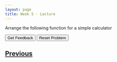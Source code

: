 ```yaml
---
layout: page
title: Week 5 - Lecture
---
```


Arrange the following function for a simple calculator

<div id="sortableTrash" class="sortable-code"></div> 
<div id="sortable" class="sortable-code"></div> 
<div style="clear:both;"></div> 
<p> 
    <input id="feedbackLink" value="Get Feedback" type="button" /> 
    <input id="newInstanceLink" value="Reset Problem" type="button" /> 
</p> 
<script type="text/javascript"> 
(function(){
  var initial = "def simple_calculator(a, b):\n" +
    "    operation = input(&quot;What do you want to do? (choose between sum, minus, multiplication and division) \n&quot;)\n" +
    "    if operation == &quot;sum&quot;:\n" +
    "        return a + b\n" +
    "    elif operation == &quot;minus&quot;:\n" +
    "        return a - b\n" +
    "    elif operation == &quot;multiplication&quot;:\n" +
    "        return a * b\n" +
    "    elif operation == &quot;division&quot;:\n" +
    "        return a / b\n" +
    "    else:\n" +
    "        return print(&quot;The operation you selected is not implemented yet&quot;)";
  var parsonsPuzzle = new ParsonsWidget({
    "sortableId": "sortable",
    "max_wrong_lines": 10,
    "grader": ParsonsWidget._graders.LineBasedGrader,
    "exec_limit": 2500,
    "can_indent": true,
    "x_indent": 50,
    "lang:": "en",
    "show_feedback": true,
    "trashId": "sortableTrash"
  });
  parsonsPuzzle.init(initial);
  parsonsPuzzle.shuffleLines();
  $("#newInstanceLink").click(function(event){ 
      event.preventDefault(); 
      parsonsPuzzle.shuffleLines(); 
  }); 
  $("#feedbackLink").click(function(event){ 
      event.preventDefault(); 
      parsonsPuzzle.getFeedback(); 
  }); 
})(); 
</script>

## [Previous](./week5_lec3.html)
